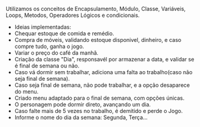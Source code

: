 Utilizamos os conceitos de Encapsulamento, Módulo, Classe, Variáveis, Loops, Metodos, Operadores Lógicos e
condicionais.

* Ideias implementadas:
* Chequar estoque de comida e remédio.
* Compra de móveis, validando estoque disponivel, dinheiro, e caso compre tudo, ganha o jogo.
* Variar o preço do café da manhã.
* Criação da classe "Dia", responsavél por armazenar a data, e validar se é final de semana ou não.
* Caso vá dormir sem trabalhar, adiciona uma falta ao trabalho(caso não seja final de semana).
* Caso seja final de semana, não pode trabalhar, e a opção desaparece do menu.
* Criado menu adaptado para o final de semana, com opções únicas.
* O personagem pode dormir direto, avançando um dia.
* Caso falte mais de 5 vezes no trabalho, é demitido e perde o Jogo.
* Informe o nome do dia da semana: Segunda, Terça...
